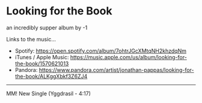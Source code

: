# Looking for the Book  
an incredibly supper album by -1

Links to the music...
- Spotify: https://open.spotify.com/album/7ohtrJGcXMtqNH2khzdqNm
- iTunes / Apple Music: https://music.apple.com/us/album/looking-for-the-book/1570621013
- Pandora: https://www.pandora.com/artist/jonathan-pappas/looking-for-the-book/ALKggXbkf3Z6ZJ4


---

MM! New Single (Yggdrasil - 4:17)
